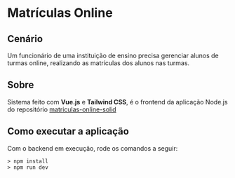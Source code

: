 # Matrículas Online

## Cenário

Um funcionário de uma instituição de ensino precisa gerenciar alunos de turmas online, realizando as matrículas dos alunos nas turmas.

## Sobre

Sistema feito com **Vue.js** e **Tailwind CSS**, é o frontend da aplicação Node.js do repositório [matriculas-online-solid](https://github.com/marcoant08/matriculas-online-solid)

## Como executar a aplicação

Com o backend em execução, rode os comandos a seguir:

```
> npm install
> npm run dev
```
